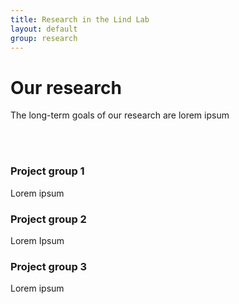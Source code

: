 ```yaml
---
title: Research in the Lind Lab
layout: default
group: research
---
```


<div class="row">

# Our research
The long-term goals of our research are lorem ipsum

<br>
<br>

</div>

<div class="row">

### Project group 1

<div class="col-md-7 order-md-1">

Lorem ipsum

</div>


<div class="row">

### Project group 2

<div class="col-md-7 order-md-2">

Lorem Ipsum
</div>


</div>
<div class="row">

### Project group 3

<div class="col-md-7 order-md-1 ">

Lorem ipsum
</div>




</div>
